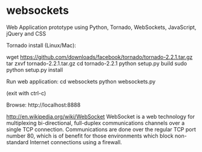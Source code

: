 websockets
==========

Web Application prototype using Python, Tornado, WebSockets, JavaScript, jQuery and CSS

Tornado install (Linux/Mac):

wget https://github.com/downloads/facebook/tornado/tornado-2.2.1.tar.gz
tar zxvf tornado-2.2.1.tar.gz
cd tornado-2.2.1
python setup.py build
sudo python setup.py install

Run web application:
cd websockets
python websockets.py

(exit with ctrl-c)

Browse:
http://localhost:8888



http://en.wikipedia.org/wiki/WebSocket
WebSocket is a web technology for multiplexing bi-directional, full-duplex communications channels over a single TCP connection. Communications are done over the regular TCP port number 80, which is of benefit for those environments which block non-standard Internet connections using a firewall.

